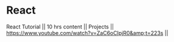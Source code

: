 # React
React Tutorial || 10 hrs content || Projects || https://www.youtube.com/watch?v=ZaC6oCIpjR0&amp;t=223s || 
